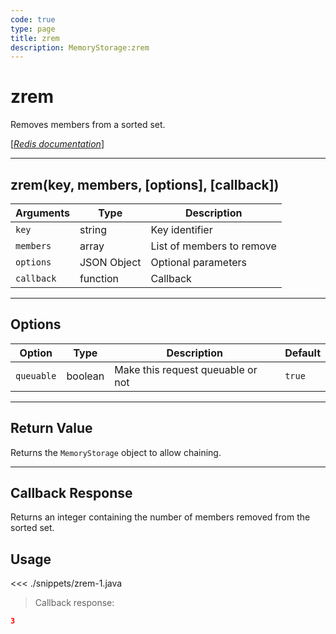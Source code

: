 ```yaml
---
code: true
type: page
title: zrem
description: MemoryStorage:zrem
---
```


# zrem

Removes members from a sorted set.

[[_Redis documentation_]](https://redis.io/commands/zrem)

---

## zrem(key, members, [options], [callback])

| Arguments  | Type        | Description               |
| ---------- | ----------- | ------------------------- |
| `key`      | string      | Key identifier            |
| `members`  | array       | List of members to remove |
| `options`  | JSON Object | Optional parameters       |
| `callback` | function    | Callback                  |

---

## Options

| Option     | Type    | Description                       | Default |
| ---------- | ------- | --------------------------------- | ------- |
| `queuable` | boolean | Make this request queuable or not | `true`  |

---

## Return Value

Returns the `MemoryStorage` object to allow chaining.

---

## Callback Response

Returns an integer containing the number of members removed from the sorted set.

## Usage

<<< ./snippets/zrem-1.java

> Callback response:

```json
3
```
